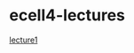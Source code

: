 # ecell4-lectures

[lecture1](nbviewer.jupyter.org/github/kaizu/ecell4-lectures/blob/master/lecture1.ipynb)
